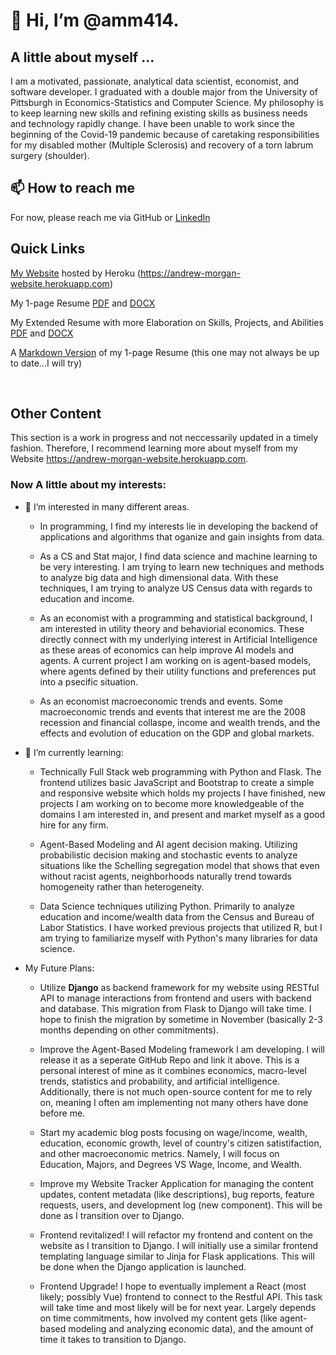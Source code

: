 # 👋 Hi, I’m @amm414.

## A little about myself ...

I am a motivated, passionate, analytical data scientist, economist, and software developer. I graduated with a double major from the University of Pittsburgh in Economics-Statistics and Computer Science. My philosophy is to keep learning new skills and refining existing skills as business needs and technology rapidly change. I have been unable to work since the beginning of the Covid-19 pandemic because of caretaking responsibilities for my disabled mother (Multiple Sclerosis) and recovery of a torn labrum surgery (shoulder).  

## 📫 How to reach me

For now, please reach me via GitHub or [LinkedIn](https://linkedin.com/in/andrew-morgan-78224b1a4)

## Quick Links

[My Website](https://andrew-morgan-website.herokuapp.com) hosted by Heroku (https://andrew-morgan-website.herokuapp.com)

My 1-page Resume [PDF](/Andrew_Morgan_Resume.pdf) and [DOCX](/Andrew_Morgan_Resume.docx)

My Extended Resume with more Elaboration on Skills, Projects, and Abilities [PDF](/ExtendedResume.pdf) and [DOCX](/ExtendedResume.docx)

A [Markdown Version](/resume.md) of my 1-page Resume (this one may not always be up to date...I will try)

&nbsp;

## Other Content

This section is a work in progress and not neccessarily updated in a timely fashion. Therefore, I recommend learning more about myself from my Website https://andrew-morgan-website.herokuapp.com.

### Now A little about my interests:

- 👀 I’m interested in many different areas. 
 
  + In programming, I find my interests lie in developing the backend of applications and algorithms that oganize and gain insights from data. 
  
  + As a CS and Stat major, I find data science and machine learning to be very interesting. I am trying to learn new techniques
  and methods to analyze big data and high dimensional data. With these techniques, I am trying to analyze US Census data with regards to education and income.

  + As an economist with a programming and statistical background, I am interested in utility theory and behaviorial economics. These directly connect with my 
  underlying interest in Artificial Intelligence as these areas of economics can help improve AI models and agents. A current project I am working on is agent-based 
  models, where agents defined by their utility functions and preferences put into a psecific situation. 
  
  + As an economist macroeconomic trends and events. Some macroeconomic trends and events that interest me are the 2008 recession and financial collaspe, 
  income and wealth trends, and the effects and evolution of education on the GDP and global markets. 



- 🌱 I’m currently learning:
  
  + Technically Full Stack web programming with Python and Flask. The frontend utilizes basic JavaScript and Bootstrap to create a 
  simple and responsive website which holds my projects I have finished, new projects I am working on to become more knowledgeable 
  of the domains I am interested in, and present and market myself as a good hire for any firm. 
  
  + Agent-Based Modeling and AI agent decision making. Utilizing probabilistic decision making and stochastic events to analyze situations like the 
  Schelling segregation model that shows that even without racist agents, neighborhoods naturally trend towards homogeneity rather than heterogeneity. 
  
  + Data Science techniques utilizing Python. Primarily to analyze education and income/wealth data from the Census and Bureau of Labor Statistics. 
  I have worked previous projects that utilized R, but I am trying to familiarize myself with Python's many libraries for data science. 

- My Future Plans:
  
  + Utilize **Django** as backend framework for my website using RESTful API to manage interactions from frontend and users with backend and database. This migration from Flask to Django will take time. I hope to finish the migration by sometime in November (basically 2-3 months depending on other commitments).
  
  +  Improve the Agent-Based Modeling framework I am developing. I will release it as a seperate GitHub Repo and link it above. This is a personal interest of mine as it combines economics, macro-level trends, statistics and probability, and artificial intelligence. Additionally, there is not much open-source content for me to rely on, meaning I often am implementing not many others have done before me.
  
  +  Start my academic blog posts focusing on wage/income, wealth, education, economic growth, level of country's citizen satistifaction, and other macroeconomic metrics. Namely, I will focus on Education, Majors, and Degrees VS Wage, Income, and Wealth.
  
  + Improve my Website Tracker Application for managing the content updates, content metadata (like descriptions), bug reports, feature requests, users, and development log (new component). This will be done as I transition over to Django.
  
  + Frontend revitalized! I will refactor my frontend and content on the website as I transition to Django. I will initially use a similar frontend templating language similar to Jinja for Flask applications. This will be done when the Django application is launched. 
  
  + Frontend Upgrade! I hope to eventually implement a React (most likely; possibly Vue) frontend to connect to the Restful API. This task will take time and most likely will be for next year. Largely depends on time commitments, how involved my content gets (like agent-based modeling and analyzing economic data), and the amount of time it takes to transition to Django.



<!---
amm414/amm414 is a ✨ special ✨ repository because its `README.md` (this file) appears on your GitHub profile.
You can click the Preview link to take a look at your changes.
--->
